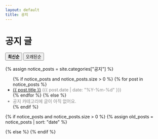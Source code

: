 ```yaml
---
layout: default
title: 공지
---
```


<h1>공지 글</h1>

<div class="sort-buttons" style="margin-bottom:1rem;">
  <button id="sort-new" style="font-weight:700;">최신순</button>
  <button id="sort-old">오래된순</button>
</div>

{% assign notice_posts = site.categories["공지"] %}
<ul id="list-new">
  {% if notice_posts and notice_posts.size > 0 %}
    {% for post in notice_posts %}
      <li><a href="{{ post.url | relative_url }}">{{ post.title }}</a>
      <span style="color:#888;">({{ post.date | date: "%Y-%m-%d" }})</span></li>
    {% endfor %}
  {% else %}
    <li style="color:#888;">공지 카테고리에 글이 아직 없어요.</li>
  {% endif %}
</ul>

{% if notice_posts and notice_posts.size > 0 %}
  {% assign old_posts = notice_posts | sort: "date" %}
  <ul id="list-old" style="display:none;">
    {% for post in old_posts %}
      <li><a href="{{ post.url | relative_url }}">{{ post.title }}</a>
      <span style="color:#888;">({{ post.date | date: "%Y-%m-%d" }})</span></li>
    {% endfor %}
  </ul>
{% else %}
  <ul id="list-old" style="display:none;">
    <li style="color:#888;">공지 카테고리에 글이 아직 없어요.</li>
  </ul>
{% endif %}

<script>
document.addEventListener("DOMContentLoaded", () => {
  const btnNew = document.getElementById("sort-new");
  const btnOld = document.getElementById("sort-old");
  const listNew = document.getElementById("list-new");
  const listOld = document.getElementById("list-old");

  btnNew.addEventListener("click", () => {
    listNew.style.display = "block";
    listOld.style.display = "none";
    btnNew.style.fontWeight = "700";
    btnOld.style.fontWeight = "400";
  });

  btnOld.addEventListener("click", () => {
    listNew.style.display = "none";
    listOld.style.display = "block";
    btnNew.style.fontWeight = "400";
    btnOld.style.fontWeight = "700";
  });
});
</script>
